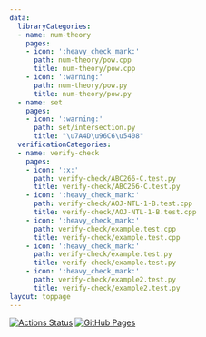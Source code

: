 ```yaml
---
data:
  libraryCategories:
  - name: num-theory
    pages:
    - icon: ':heavy_check_mark:'
      path: num-theory/pow.cpp
      title: num-theory/pow.cpp
    - icon: ':warning:'
      path: num-theory/pow.py
      title: num-theory/pow.py
  - name: set
    pages:
    - icon: ':warning:'
      path: set/intersection.py
      title: "\u7A4D\u96C6\u5408"
  verificationCategories:
  - name: verify-check
    pages:
    - icon: ':x:'
      path: verify-check/ABC266-C.test.py
      title: verify-check/ABC266-C.test.py
    - icon: ':heavy_check_mark:'
      path: verify-check/AOJ-NTL-1-B.test.cpp
      title: verify-check/AOJ-NTL-1-B.test.cpp
    - icon: ':heavy_check_mark:'
      path: verify-check/example.test.cpp
      title: verify-check/example.test.cpp
    - icon: ':heavy_check_mark:'
      path: verify-check/example.test.py
      title: verify-check/example.test.py
    - icon: ':heavy_check_mark:'
      path: verify-check/example2.test.py
      title: verify-check/example2.test.py
layout: toppage
---
```

[![Actions Status](https://github.com/Taka0007/Library/workflows/verify/badge.svg)](https://github.com/Taka0007/Library/actions)
 [![GitHub Pages](https://img.shields.io/static/v1?label=GitHub+Pages&message=+&color=brightgreen&logo=github)](https://Taka0007.github.io/Library/)
